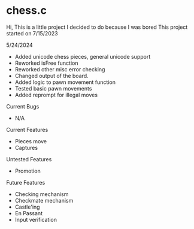 # chess.c
Hi, This is a little project I decided to do because I was bored
This project started on 7/15/2023

5/24/2024
  - Added unicode chess pieces, general unicode support
  - Reworked isFree function
  - Reworked other misc error checking
  - Changed output of the board.
  - Added logic to pawn movement function
  - Tested basic pawn movements
  - Added reprompt for illegal moves


Current Bugs
- N/A

Current Features
- Pieces move
- Captures

Untested Features
- Promotion

Future Features
- Checking mechanism
- Checkmate mechanism
- Castle'ing
- En Passant
- Input verification
